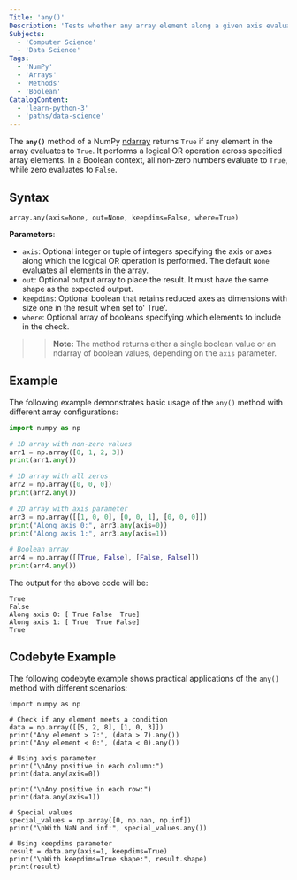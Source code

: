 ```yaml
---
Title: 'any()'
Description: 'Tests whether any array element along a given axis evaluates to True.'
Subjects:
  - 'Computer Science'
  - 'Data Science'
Tags:
  - 'NumPy'
  - 'Arrays'
  - 'Methods'
  - 'Boolean'
CatalogContent:
  - 'learn-python-3'
  - 'paths/data-science'
---
```


The **`any()`** method of a NumPy [ndarray](https://www.codecademy.com/resources/docs/numpy/ndarray) returns `True` if any element in the array evaluates to `True`. It performs a logical OR operation across specified array elements. In a Boolean context, all non-zero numbers evaluate to `True`, while zero evaluates to `False`.

## Syntax

```pseudo
array.any(axis=None, out=None, keepdims=False, where=True)
```

**Parameters**:

- `axis`: Optional integer or tuple of integers specifying the axis or axes along which the logical OR operation is performed. The default `None` evaluates all elements in the array.
- `out`: Optional output array to place the result. It must have the same shape as the expected output.
- `keepdims`: Optional boolean that retains reduced axes as dimensions with size one in the result when set to' True'.
- `where`: Optional array of booleans specifying which elements to include in the check.

> > **Note:** The method returns either a single boolean value or an ndarray of boolean values, depending on the `axis` parameter.

## Example

The following example demonstrates basic usage of the `any()` method with different array configurations:

```py
import numpy as np

# 1D array with non-zero values
arr1 = np.array([0, 1, 2, 3])
print(arr1.any())

# 1D array with all zeros
arr2 = np.array([0, 0, 0])
print(arr2.any())

# 2D array with axis parameter
arr3 = np.array([[1, 0, 0], [0, 0, 1], [0, 0, 0]])
print("Along axis 0:", arr3.any(axis=0))
print("Along axis 1:", arr3.any(axis=1))

# Boolean array
arr4 = np.array([[True, False], [False, False]])
print(arr4.any())
```

The output for the above code will be:

```shell
True
False
Along axis 0: [ True False  True]
Along axis 1: [ True  True False]
True
```

## Codebyte Example

The following codebyte example shows practical applications of the `any()` method with different scenarios:

```codebyte/python
import numpy as np

# Check if any element meets a condition
data = np.array([[5, 2, 8], [1, 0, 3]])
print("Any element > 7:", (data > 7).any())
print("Any element < 0:", (data < 0).any())

# Using axis parameter
print("\nAny positive in each column:")
print(data.any(axis=0))

print("\nAny positive in each row:")
print(data.any(axis=1))

# Special values
special_values = np.array([0, np.nan, np.inf])
print("\nWith NaN and inf:", special_values.any())

# Using keepdims parameter
result = data.any(axis=1, keepdims=True)
print("\nWith keepdims=True shape:", result.shape)
print(result)
```
